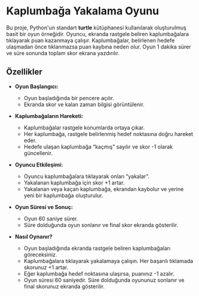 # Kaplumbağa Yakalama Oyunu

Bu proje, Python'un standart **turtle** kütüphanesi kullanılarak oluşturulmuş basit bir oyun örneğidir. Oyuncu, ekranda rastgele beliren kaplumbağalara tıklayarak puan kazanmaya çalışır. Kaplumbağalar, belirlenen hedefe ulaşmadan önce tıklanmazsa puan kaybına neden olur. Oyun 1 dakika sürer ve süre sonunda toplam skor ekrana yazdırılır.

## Özellikler

- **Oyun Başlangıcı:**  
  - Oyun başladığında bir pencere açılır.
  - Ekranda skor ve kalan zaman bilgisi görüntülenir.

- **Kaplumbağaların Hareketi:**  
  - Kaplumbağalar rastgele konumlarda ortaya çıkar.
  - Her kaplumbağa, rastgele belirlenmiş hedef noktasına doğru hareket eder.
  - Hedefe ulaşan kaplumbağa “kaçmış” sayılır ve skor -1 olarak güncellenir.

- **Oyuncu Etkileşimi:**  
  - Oyuncu kaplumbağalara tıklayarak onları “yakalar”.
  - Yakalanan kaplumbağa için skor +1 artar.
  - Yakalanan veya kaçan kaplumbağa, ekrandan kaybolur ve yerine yeni bir kaplumbağa oluşturulur.

- **Oyun Süresi ve Sonuç:**  
  - Oyun 60 saniye sürer.
  - Süre dolduğunda oyun sonlanır ve final skor ekranda gösterilir.

    
- **Nasıl Oynanır?**
  - Oyun başladığında ekranda rastgele beliren kaplumbağaları göreceksiniz.
  - Kaplumbağalara tıklayarak yakalamaya çalışın. Her başarılı tıklamada skorunuz +1 artar.
  - Eğer kaplumbağa hedef noktasına ulaşırsa, puanınız -1 azalır.
  - Oyun süresi 60 saniyedir. Süre dolduğunda oyununuz sonlanır ve final skorunuz ekranda gösterilir.

